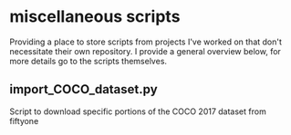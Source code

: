 # miscellaneous scripts
Providing a place to store scripts from projects I've worked on that don't necessitate their own repository. I provide a general overview below, for more details go to the scripts themselves.

## import_COCO_dataset.py
Script to download specific portions of the COCO 2017 dataset from fiftyone

